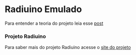 # Radiuino Emulado
Para entender a teoria do projeto leia esse [post](http://andredeo.blogspot.com.br/2017/07/redes-de-sensores-sem-fio-com-protocolo.html)

### Projeto Radiuino
Para saber mais do projeto Radiuino acesse o [site do projeto](http://radiuino.cc)
